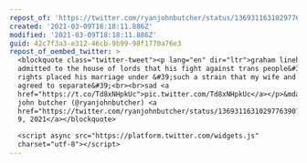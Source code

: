 ```yaml
---
repost_of: 'https://twitter.com/ryanjohnbutcher/status/1369311631029776390'
created: '2021-03-09T18:18:11.886Z'
modified: '2021-03-09T18:18:11.886Z'
guid: 42c7f3a3-e312-46cb-9b99-98f1770a76e3
repost_of_oembed_twitter: >
  <blockquote class="twitter-tweet"><p lang="en" dir="ltr">graham linehan just
  admitted to the house of lords that his fight against trans people&#39;s
  rights placed his marriage under &#39;such a strain that my wife and i finally
  agreed to separate&#39;<br><br>sad <a
  href="https://t.co/Td8xNHpkUc">pic.twitter.com/Td8xNHpkUc</a></p>&mdash; ryan
  john butcher (@ryanjohnbutcher) <a
  href="https://twitter.com/ryanjohnbutcher/status/1369311631029776390?ref_src=twsrc%5Etfw">March
  9, 2021</a></blockquote>

  <script async src="https://platform.twitter.com/widgets.js"
  charset="utf-8"></script>
---
```

 
